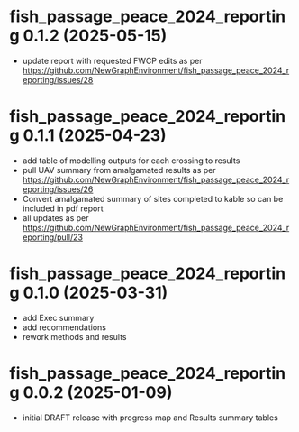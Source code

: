 # fish_passage_peace_2024_reporting 0.1.2 (2025-05-15)

- update report with requested FWCP edits as per https://github.com/NewGraphEnvironment/fish_passage_peace_2024_reporting/issues/28

# fish_passage_peace_2024_reporting 0.1.1 (2025-04-23)

- add table of modelling outputs for each crossing to results
- pull UAV summary from amalgamated results as per https://github.com/NewGraphEnvironment/fish_passage_peace_2024_reporting/issues/26
- Convert amalgamated summary of sites completed to kable so can be included in pdf report
- all updates as per https://github.com/NewGraphEnvironment/fish_passage_peace_2024_reporting/pull/23


# fish_passage_peace_2024_reporting 0.1.0 (2025-03-31)

- add Exec summary
- add recommendations
- rework methods and results

# fish_passage_peace_2024_reporting 0.0.2 (2025-01-09)

- initial DRAFT release with progress map and Results summary tables



